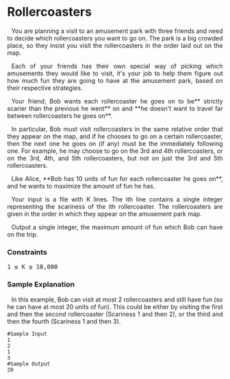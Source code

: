 <h1>Rollercoasters</h1>
<p style="text-align: justify; text-indent: 10px;">
You are planning a visit to an amusement park with three friends and need to decide which rollercoasters you want to go on. The park is a big crowded place, so they insist you visit the rollercoasters in the order laid out on the map. </p>
<p style="text-align: justify; text-indent: 10px;">Each of your friends has their own special way of picking which amusements they would like to visit, it's your job to help them figure out how much fun they are going to have at the amusement park, based on their respective strategies.</p>
<p style="text-align: justify; text-indent: 10px;">Your friend, Bob wants each rollercoaster he goes on to be** strictly scarier than the previous he went** on and **he doesn't want to travel far between rollercoasters he goes on**.</p>
<p style="text-align: justify; text-indent: 10px;">In particular, Bob must visit rollercoasters in the same relative order that they appear on the map, and if he chooses to go on a certain rollercoaster, then the next one he goes on (if any) must be the immediately following one. For example, he may choose to go on the 3rd and 4th rollercoasters, or on the 3rd, 4th, and 5th rollercoasters, but not on just the 3rd and 5th rollercoasters.</p>
<p style="text-align: justify; text-indent: 10px;">Like Alice, **Bob has 10 units of fun for each rollercoaster he goes on**, and he wants to maximize the amount of fun he has.</p>
<p style="text-align: justify; text-indent: 10px;">Your input is a file with K lines. The ith line contains a single integer representing the scariness of the ith rollercoaster. The rollercoasters are given in the order in which they appear on the amusement park map.</p>
<p style="text-align: justify; text-indent: 10px;">Output a single integer, the maximum amount of fun which Bob can have on the trip.</p>

<h3> Constraints </h3>
<pre>1 ≤ K ≤ 10,000</pre>

<h3>Sample Explanation</h3>
<p style="text-align: justify; text-indent: 10px;">
In this example, Bob can visit at most 2 rollercoasters and still have fun (so he can have at most 20 units of fun). This could be either by visiting the first and then the second rollercoaster (Scariness 1 and then 2), or the third and then the fourth (Scariness 1 and then 3). </p>

```
#Sample Input
1
2
1
3
#Sample Output
20
```

